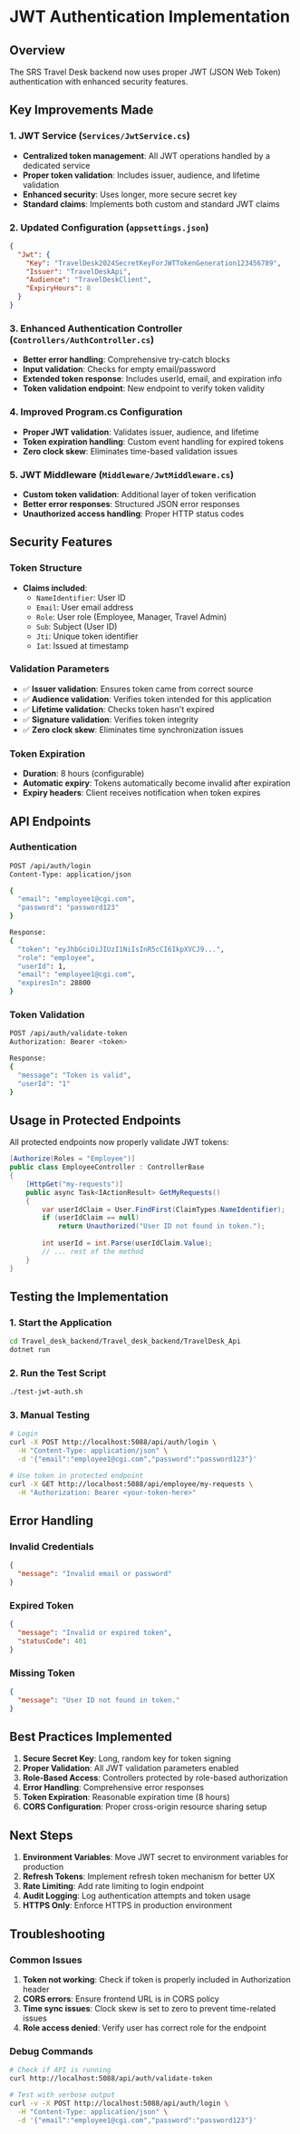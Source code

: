 # JWT Authentication Implementation

## Overview
The SRS Travel Desk backend now uses proper JWT (JSON Web Token) authentication with enhanced security features.

## Key Improvements Made

### 1. JWT Service (`Services/JwtService.cs`)
- **Centralized token management**: All JWT operations handled by a dedicated service
- **Proper token validation**: Includes issuer, audience, and lifetime validation
- **Enhanced security**: Uses longer, more secure secret key
- **Standard claims**: Implements both custom and standard JWT claims

### 2. Updated Configuration (`appsettings.json`)
```json
{
  "Jwt": {
    "Key": "TravelDesk2024SecretKeyForJWTTokenGeneration123456789",
    "Issuer": "TravelDeskApi",
    "Audience": "TravelDeskClient",
    "ExpiryHours": 8
  }
}
```

### 3. Enhanced Authentication Controller (`Controllers/AuthController.cs`)
- **Better error handling**: Comprehensive try-catch blocks
- **Input validation**: Checks for empty email/password
- **Extended token response**: Includes userId, email, and expiration info
- **Token validation endpoint**: New endpoint to verify token validity

### 4. Improved Program.cs Configuration
- **Proper JWT validation**: Validates issuer, audience, and lifetime
- **Token expiration handling**: Custom event handling for expired tokens
- **Zero clock skew**: Eliminates time-based validation issues

### 5. JWT Middleware (`Middleware/JwtMiddleware.cs`)
- **Custom token validation**: Additional layer of token verification
- **Better error responses**: Structured JSON error responses
- **Unauthorized access handling**: Proper HTTP status codes

## Security Features

### Token Structure
- **Claims included**:
  - `NameIdentifier`: User ID
  - `Email`: User email address
  - `Role`: User role (Employee, Manager, Travel Admin)
  - `Sub`: Subject (User ID)
  - `Jti`: Unique token identifier
  - `Iat`: Issued at timestamp

### Validation Parameters
- ✅ **Issuer validation**: Ensures token came from correct source
- ✅ **Audience validation**: Verifies token intended for this application
- ✅ **Lifetime validation**: Checks token hasn't expired
- ✅ **Signature validation**: Verifies token integrity
- ✅ **Zero clock skew**: Eliminates time synchronization issues

### Token Expiration
- **Duration**: 8 hours (configurable)
- **Automatic expiry**: Tokens automatically become invalid after expiration
- **Expiry headers**: Client receives notification when token expires

## API Endpoints

### Authentication
```bash
POST /api/auth/login
Content-Type: application/json

{
  "email": "employee1@cgi.com",
  "password": "password123"
}

Response:
{
  "token": "eyJhbGciOiJIUzI1NiIsInR5cCI6IkpXVCJ9...",
  "role": "employee",
  "userId": 1,
  "email": "employee1@cgi.com",
  "expiresIn": 28800
}
```

### Token Validation
```bash
POST /api/auth/validate-token
Authorization: Bearer <token>

Response:
{
  "message": "Token is valid",
  "userId": "1"
}
```

## Usage in Protected Endpoints

All protected endpoints now properly validate JWT tokens:

```csharp
[Authorize(Roles = "Employee")]
public class EmployeeController : ControllerBase
{
    [HttpGet("my-requests")]
    public async Task<IActionResult> GetMyRequests()
    {
        var userIdClaim = User.FindFirst(ClaimTypes.NameIdentifier);
        if (userIdClaim == null) 
            return Unauthorized("User ID not found in token.");
        
        int userId = int.Parse(userIdClaim.Value);
        // ... rest of the method
    }
}
```

## Testing the Implementation

### 1. Start the Application
```bash
cd Travel_desk_backend/Travel_desk_backend/TravelDesk_Api
dotnet run
```

### 2. Run the Test Script
```bash
./test-jwt-auth.sh
```

### 3. Manual Testing
```bash
# Login
curl -X POST http://localhost:5088/api/auth/login \
  -H "Content-Type: application/json" \
  -d '{"email":"employee1@cgi.com","password":"password123"}'

# Use token in protected endpoint
curl -X GET http://localhost:5088/api/employee/my-requests \
  -H "Authorization: Bearer <your-token-here>"
```

## Error Handling

### Invalid Credentials
```json
{
  "message": "Invalid email or password"
}
```

### Expired Token
```json
{
  "message": "Invalid or expired token",
  "statusCode": 401
}
```

### Missing Token
```json
{
  "message": "User ID not found in token."
}
```

## Best Practices Implemented

1. **Secure Secret Key**: Long, random key for token signing
2. **Proper Validation**: All JWT validation parameters enabled
3. **Role-Based Access**: Controllers protected by role-based authorization
4. **Error Handling**: Comprehensive error responses
5. **Token Expiration**: Reasonable expiration time (8 hours)
6. **CORS Configuration**: Proper cross-origin resource sharing setup

## Next Steps

1. **Environment Variables**: Move JWT secret to environment variables for production
2. **Refresh Tokens**: Implement refresh token mechanism for better UX
3. **Rate Limiting**: Add rate limiting to login endpoint
4. **Audit Logging**: Log authentication attempts and token usage
5. **HTTPS Only**: Enforce HTTPS in production environment

## Troubleshooting

### Common Issues

1. **Token not working**: Check if token is properly included in Authorization header
2. **CORS errors**: Ensure frontend URL is in CORS policy
3. **Time sync issues**: Clock skew is set to zero to prevent time-related issues
4. **Role access denied**: Verify user has correct role for the endpoint

### Debug Commands
```bash
# Check if API is running
curl http://localhost:5088/api/auth/validate-token

# Test with verbose output
curl -v -X POST http://localhost:5088/api/auth/login \
  -H "Content-Type: application/json" \
  -d '{"email":"employee1@cgi.com","password":"password123"}'
```
